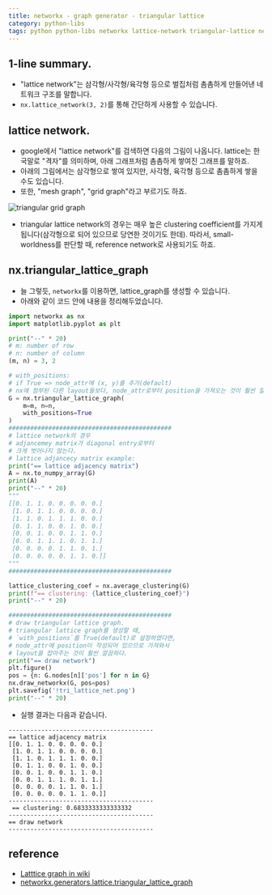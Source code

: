 ```yaml
---
title: networkx - graph generator - triangular lattice
category: python-libs
tags: python python-libs networkx lattice-network triangular-lattice network-generator
---
```


## 1-line summary. 

- "lattice network"는 삼각형/사각형/육각형 등으로 벌집처럼 촘촘하게 만들어낸 네트워크 구조를 말합니다. 
- `nx.lattice_network(3, 2)`를 통해 간단하게 사용할 수 있습니다.

## lattice network. 

- google에서 "lattice network"를 검색하면 다음의 그림이 나옵니다. lattice는 한국말로 "격자"를 의미하며, 아래 그래프처럼 촘촘하게 쌓여진 그래프를 말하죠.
- 아래의 그림에서는 삼각형으로 쌓여 있지만, 사각형, 육각형 등으로 촘촘하게 쌓을 수도 있습니다.
- 또한, "mesh graph", "grid graph"라고 부르기도 하죠.

![triangular grid graph](https://upload.wikimedia.org/wikipedia/commons/thumb/6/63/Triangular_grid_graph.svg/1024px-Triangular_grid_graph.svg.png)

- triangular lattice network의 경우는 매우 높은 clustering coefficient를 가지게 됩니다(삼각형으로 되어 있으므로 당연한 것이기도 한데). 따라서, small-worldness를 판단할 때, reference network로 사용되기도 하죠.


## nx.triangular_lattice_graph

- 늘 그렇듯, `networkx`를 이용하면, lattice_graph를 생성할 수 있습니다.
- 아래와 같이 코드 안에 내용을 정리해두었습니다.

```python
import networkx as nx
import matplotlib.pyplot as plt

print("--" * 20)
# m: number of row
# n: number of column
(m, n) = 3, 2

# with_positions:
# if True => node_attr에 (x, y)를 추가(default)
# nx에 첨부된 다른 layout들보다, node_attr로부터 position을 가져오는 것이 훨씬 깔끔함.
G = nx.triangular_lattice_graph(
    m=m, n=n,
    with_positions=True
)
#############################################
# lattice network의 경우
# adjancemey matrix가 diagonal entry로부터
# 크게 벗어나지 않는다.
# lattice adjancecy matrix example:
print("== lattice adjacency matrix")
A = nx.to_numpy_array(G)
print(A)
print("--" * 20)
"""
[[0. 1. 1. 0. 0. 0. 0. 0.]
 [1. 0. 1. 1. 0. 0. 0. 0.]
 [1. 1. 0. 1. 1. 1. 0. 0.]
 [0. 1. 1. 0. 0. 1. 0. 0.]
 [0. 0. 1. 0. 0. 1. 1. 0.]
 [0. 0. 1. 1. 1. 0. 1. 1.]
 [0. 0. 0. 0. 1. 1. 0. 1.]
 [0. 0. 0. 0. 0. 1. 1. 0.]]
"""
#############################################

lattice_clustering_coef = nx.average_clustering(G)
print(f"== clustering: {lattice_clustering_coef}")
print("--" * 20)

#############################################
# draw triangular lattice graph.
# triangular lattice graph를 생성할 때,
# `with_positions`를 True(default)로 설정하였다면,
# node_attr에 position이 작성되어 있으므로 가져와서
# layout을 잡아주는 것이 훨씬 깔끔하다.
print("== draw network")
plt.figure()
pos = {n: G.nodes[n]['pos'] for n in G}
nx.draw_networkx(G, pos=pos)
plt.savefig('!tri_lattice_net.png')
print("--" * 20)

```

- 실행 결과는 다음과 같습니다. 

```
----------------------------------------
== lattice adjacency matrix
[[0. 1. 1. 0. 0. 0. 0. 0.]
 [1. 0. 1. 1. 0. 0. 0. 0.]
 [1. 1. 0. 1. 1. 1. 0. 0.]
 [0. 1. 1. 0. 0. 1. 0. 0.]
 [0. 0. 1. 0. 0. 1. 1. 0.]
 [0. 0. 1. 1. 1. 0. 1. 1.]
 [0. 0. 0. 0. 1. 1. 0. 1.]
 [0. 0. 0. 0. 0. 1. 1. 0.]]
----------------------------------------
 == clustering: 0.6833333333333332
----------------------------------------
== draw network
----------------------------------------
```

## reference

- [Latttice graph in wiki](https://en.wikipedia.org/wiki/Lattice_graph)
- [networkx.generators.lattice.triangular_lattice_graph](https://networkx.github.io/documentation/stable/reference/generated/networkx.generators.lattice.triangular_lattice_graph.html#networkx.generators.lattice.triangular_lattice_graph)